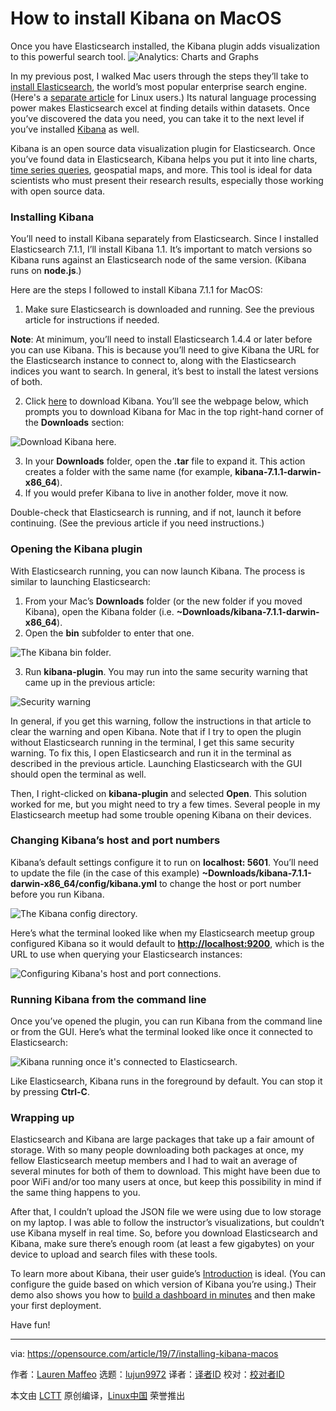 [#]: collector: (lujun9972)
[#]: translator: ( )
[#]: reviewer: ( )
[#]: publisher: ( )
[#]: url: ( )
[#]: subject: (How to install Kibana on MacOS)
[#]: via: (https://opensource.com/article/19/7/installing-kibana-macos)
[#]: author: (Lauren Maffeo https://opensource.com/users/lmaffeo)

How to install Kibana on MacOS
======
Once you have Elasticsearch installed, the Kibana plugin adds
visualization to this powerful search tool.
![Analytics: Charts and Graphs][1]

In my previous post, I walked Mac users through the steps they’ll take to [install Elasticsearch][2], the world’s most popular enterprise search engine. (Here's a [separate article][3] for Linux users.) Its natural language processing power makes Elasticsearch excel at finding details within datasets. Once you’ve discovered the data you need, you can take it to the next level if you’ve installed [Kibana][4] as well.

Kibana is an open source data visualization plugin for Elasticsearch. Once you’ve found data in Elasticsearch, Kibana helps you put it into line charts, [time series queries][5], geospatial maps, and more. This tool is ideal for data scientists who must present their research results, especially those working with open source data.

### Installing Kibana

You’ll need to install Kibana separately from Elasticsearch. Since I installed Elasticsearch 7.1.1, I’ll install Kibana 1.1. It’s important to match versions so Kibana runs against an Elasticsearch node of the same version. (Kibana runs on **node.js**.)

Here are the steps I followed to install Kibana 7.1.1 for MacOS:

  1. Make sure Elasticsearch is downloaded and running. See the previous article for instructions if needed.



**Note**: At minimum, you’ll need to install Elasticsearch 1.4.4 or later before you can use Kibana. This is because you’ll need to give Kibana the URL for the Elasticsearch instance to connect to, along with the Elasticsearch indices you want to search. In general, it’s best to install the latest versions of both.

  2. Click [here][6] to download Kibana. You’ll see the webpage below, which prompts you to download Kibana for Mac in the top right-hand corner of the **Downloads** section:



![Download Kibana here.][7]

  3. In your **Downloads** folder, open the **.tar** file to expand it. This action creates a folder with the same name (for example, **kibana-7.1.1-darwin-x86_64**).
  4. If you would prefer Kibana to live in another folder, move it now.



Double-check that Elasticsearch is running, and if not, launch it before continuing. (See the previous article if you need instructions.) 

### Opening the Kibana plugin

With Elasticsearch running, you can now launch Kibana. The process is similar to launching Elasticsearch:

  1. From your Mac’s **Downloads** folder (or the new folder if you moved Kibana), open the Kibana folder (i.e. **~Downloads/kibana-7.1.1-darwin-x86_64**).
  2. Open the **bin** subfolder to enter that one.



![The Kibana bin folder.][8]

  3. Run **kibana-plugin**. You may run into the same security warning that came up in the previous article:



![Security warning][9]

In general, if you get this warning, follow the instructions in that article to clear the warning and open Kibana. Note that if I try to open the plugin without Elasticsearch running in the terminal, I get this same security warning. To fix this, I open Elasticsearch and run it in the terminal as described in the previous article. Launching Elasticsearch with the GUI should open the terminal as well.

Then, I right-clicked on **kibana-plugin** and selected **Open**. This solution worked for me, but you might need to try a few times. Several people in my Elasticsearch meetup had some trouble opening Kibana on their devices.

### Changing Kibana’s host and port numbers

Kibana’s default settings configure it to run on **localhost: 5601**. You’ll need to update the file (in the case of this example) **~Downloads/kibana-7.1.1-darwin-x86_64/config/kibana.yml** to change the host or port number before you run Kibana.

![The Kibana config directory.][10]

Here’s what the terminal looked like when my Elasticsearch meetup group configured Kibana so it would default to **<http://localhost:9200>**, which is the URL to use when querying your Elasticsearch instances:

![Configuring Kibana's host and port connections.][11]

### Running Kibana from the command line

Once you’ve opened the plugin, you can run Kibana from the command line or from the GUI. Here’s what the terminal looked like once it connected to Elasticsearch:

![Kibana running once it's connected to Elasticsearch.][12]

Like Elasticsearch, Kibana runs in the foreground by default. You can stop it by pressing **Ctrl-C**.

### Wrapping up

Elasticsearch and Kibana are large packages that take up a fair amount of storage. With so many people downloading both packages at once, my fellow Elasticsearch meetup members and I had to wait an average of several minutes for both of them to download. This might have been due to poor WiFi and/or too many users at once, but keep this possibility in mind if the same thing happens to you.

After that, I couldn’t upload the JSON file we were using due to low storage on my laptop. I was able to follow the instructor’s visualizations, but couldn’t use Kibana myself in real time. So, before you download Elasticsearch and Kibana, make sure there’s enough room (at least a few gigabytes) on your device to upload and search files with these tools.

To learn more about Kibana, their user guide’s [Introduction][13] is ideal. (You can configure the guide based on which version of Kibana you’re using.) Their demo also shows you how to [build a dashboard in minutes][14] and then make your first deployment.

Have fun!

--------------------------------------------------------------------------------

via: https://opensource.com/article/19/7/installing-kibana-macos

作者：[Lauren Maffeo][a]
选题：[lujun9972][b]
译者：[译者ID](https://github.com/译者ID)
校对：[校对者ID](https://github.com/校对者ID)

本文由 [LCTT](https://github.com/LCTT/TranslateProject) 原创编译，[Linux中国](https://linux.cn/) 荣誉推出

[a]: https://opensource.com/users/lmaffeo
[b]: https://github.com/lujun9972
[1]: https://opensource.com/sites/default/files/styles/image-full-size/public/lead-images/analytics-graphs-charts.png?itok=sersoqbV (Analytics: Charts and Graphs)
[2]: https://opensource.com/article/19/7/installing-elasticsearch-macos
[3]: https://opensource.com/article/19/7/installing-elasticsearch-and-kibana-linux
[4]: https://www.elastic.co/products/kibana
[5]: https://en.wikipedia.org/wiki/Time_series
[6]: https://www.elastic.co/downloads/kibana
[7]: https://opensource.com/sites/default/files/uploads/download_kibana.png (Download Kibana here.)
[8]: https://opensource.com/sites/default/files/uploads/kibana_bin_folder.png (The Kibana bin folder.)
[9]: https://opensource.com/sites/default/files/uploads/security_warning.png (Security warning)
[10]: https://opensource.com/sites/default/files/uploads/kibana_config_directory.png (The Kibana config directory.)
[11]: https://opensource.com/sites/default/files/uploads/kibana_host_port_config.png (Configuring Kibana's host and port connections.)
[12]: https://opensource.com/sites/default/files/uploads/kibana_running.png (Kibana running once it's connected to Elasticsearch.)
[13]: https://www.elastic.co/guide/en/kibana/7.2/introduction.html
[14]: https://www.elastic.co/webinars/getting-started-kibana?baymax=rtp&elektra=docs&storm=top-video&iesrc=ctr
